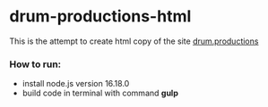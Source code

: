 # drum-productions-html
This is the attempt to create html copy of the site [drum.productions](https://drum.productions)

### How to run:
- install node.js version 16.18.0
- build code in terminal with command **gulp**